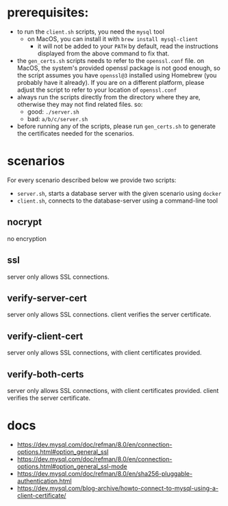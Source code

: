 # prerequisites:

- to run the `client.sh` scripts, you need the `mysql` tool
  - on MacOS, you can install it with `brew install mysql-client`
    - it will not be added to your `PATH` by default, read the instructions displayed from the above command to fix that.
- the `gen_certs.sh` scripts needs to refer to the `openssl.conf` file. on MacOS, the system's provided openssl package is not good enough, so the script assumes you have `openssl@3` installed using Homebrew (you probably have it already). If you are on a different platform, please adjust the script to refer to your location of `openssl.conf`
- always run the scripts directly from the directory where they are, otherwise they may not find related files. so:
  - good: `./server.sh`
  - bad: `a/b/c/server.sh`
- before running any of the scripts, please run `gen_certs.sh` to generate the certificates needed for the scenarios.

# scenarios

For every scenario described below we provide two scripts:

- `server.sh`, starts a database server with the given scenario using `docker`
- `client.sh`, connects to the database-server using a command-line tool

## nocrypt

no encryption

## ssl

server only allows SSL connections.

## verify-server-cert

server only allows SSL connections. client verifies the server certificate.

## verify-client-cert

server only allows SSL connections, with client certificates provided.

## verify-both-certs

server only allows SSL connections, with client certificates provided. client verifies the server certificate.

# docs

- https://dev.mysql.com/doc/refman/8.0/en/connection-options.html#option_general_ssl
- https://dev.mysql.com/doc/refman/8.0/en/connection-options.html#option_general_ssl-mode
- https://dev.mysql.com/doc/refman/8.0/en/sha256-pluggable-authentication.html
- https://dev.mysql.com/blog-archive/howto-connect-to-mysql-using-a-client-certificate/
